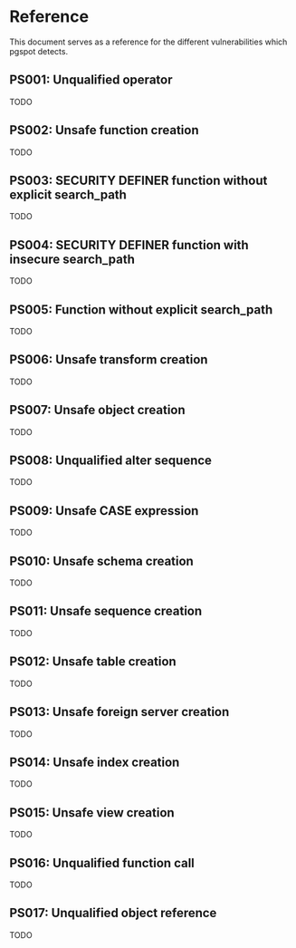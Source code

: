 # Reference

This document serves as a reference for the different vulnerabilities which
pgspot detects.

## PS001: Unqualified operator
TODO

## PS002: Unsafe function creation
TODO

## PS003: SECURITY DEFINER function without explicit search_path
TODO

## PS004: SECURITY DEFINER function with insecure search_path
TODO

## PS005: Function without explicit search_path
TODO

## PS006: Unsafe transform creation
TODO

## PS007: Unsafe object creation
TODO

## PS008: Unqualified alter sequence
TODO

## PS009: Unsafe CASE expression
TODO

## PS010: Unsafe schema creation
TODO

## PS011: Unsafe sequence creation
TODO

## PS012: Unsafe table creation
TODO

## PS013: Unsafe foreign server creation
TODO

## PS014: Unsafe index creation
TODO

## PS015: Unsafe view creation
TODO

## PS016: Unqualified function call
TODO

## PS017: Unqualified object reference
TODO

